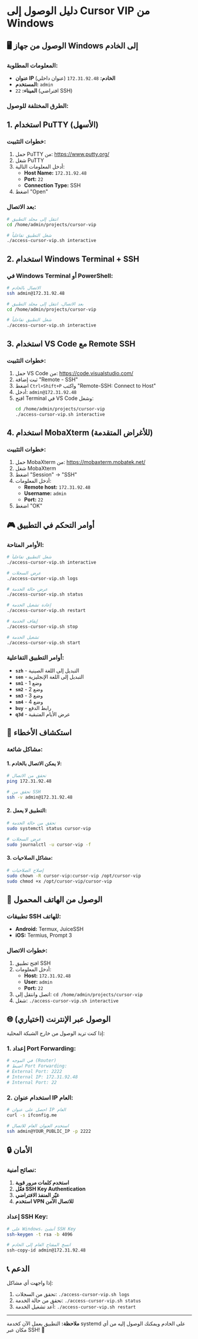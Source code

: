 # دليل الوصول إلى Cursor VIP من Windows

## 🖥️ **الوصول من جهاز Windows إلى الخادم**

### **المعلومات المطلوبة:**
- **عنوان IP الخادم:** `172.31.92.48` (عنوان داخلي)
- **المستخدم:** `admin`
- **الميناء:** `22` (افتراضي SSH)

### **الطرق المختلفة للوصول:**

## 1. **استخدام PuTTY (الأسهل)**

### **خطوات التثبيت:**
1. حمل PuTTY من: https://www.putty.org/
2. شغل PuTTY
3. أدخل المعلومات التالية:
   - **Host Name:** `172.31.92.48`
   - **Port:** `22`
   - **Connection Type:** SSH
4. اضغط "Open"

### **بعد الاتصال:**
```bash
# انتقل إلى مجلد التطبيق
cd /home/admin/projects/cursor-vip

# شغل التطبيق تفاعلياً
./access-cursor-vip.sh interactive
```

## 2. **استخدام Windows Terminal + SSH**

### **في Windows Terminal أو PowerShell:**
```bash
# الاتصال بالخادم
ssh admin@172.31.92.48

# بعد الاتصال، انتقل إلى مجلد التطبيق
cd /home/admin/projects/cursor-vip

# شغل التطبيق تفاعلياً
./access-cursor-vip.sh interactive
```

## 3. **استخدام VS Code مع Remote SSH**

### **خطوات التثبيت:**
1. حمل VS Code من: https://code.visualstudio.com/
2. ثبت إضافة "Remote - SSH"
3. اضغط `Ctrl+Shift+P` واكتب "Remote-SSH: Connect to Host"
4. أدخل: `admin@172.31.92.48`
5. افتح Terminal في VS Code وشغل:
   ```bash
   cd /home/admin/projects/cursor-vip
   ./access-cursor-vip.sh interactive
   ```

## 4. **استخدام MobaXterm (للأغراض المتقدمة)**

### **خطوات التثبيت:**
1. حمل MobaXterm من: https://mobaxterm.mobatek.net/
2. شغل MobaXterm
3. اضغط "Session" → "SSH"
4. أدخل المعلومات:
   - **Remote host:** `172.31.92.48`
   - **Username:** `admin`
   - **Port:** `22`
5. اضغط "OK"

## 🎮 **أوامر التحكم في التطبيق**

### **الأوامر المتاحة:**
```bash
# شغل التطبيق تفاعلياً
./access-cursor-vip.sh interactive

# عرض السجلات
./access-cursor-vip.sh logs

# عرض حالة الخدمة
./access-cursor-vip.sh status

# إعادة تشغيل الخدمة
./access-cursor-vip.sh restart

# إيقاف الخدمة
./access-cursor-vip.sh stop

# تشغيل الخدمة
./access-cursor-vip.sh start
```

### **أوامر التطبيق التفاعلية:**
- **`szh`** - التبديل إلى اللغة الصينية
- **`sen`** - التبديل إلى اللغة الإنجليزية
- **`sm1`** - وضع 1
- **`sm2`** - وضع 2
- **`sm3`** - وضع 3
- **`sm4`** - وضع 4
- **`buy`** - رابط الدفع
- **`q3d`** - عرض الأيام المتبقية

## 🔧 **استكشاف الأخطاء**

### **مشاكل شائعة:**

#### **1. لا يمكن الاتصال بالخادم:**
```bash
# تحقق من الاتصال
ping 172.31.92.48

# تحقق من SSH
ssh -v admin@172.31.92.48
```

#### **2. التطبيق لا يعمل:**
```bash
# تحقق من حالة الخدمة
sudo systemctl status cursor-vip

# عرض السجلات
sudo journalctl -u cursor-vip -f
```

#### **3. مشاكل الصلاحيات:**
```bash
# إصلاح الصلاحيات
sudo chown -R cursor-vip:cursor-vip /opt/cursor-vip
sudo chmod +x /opt/cursor-vip/cursor-vip
```

## 📱 **الوصول من الهاتف المحمول**

### **تطبيقات SSH للهاتف:**
- **Android:** Termux, JuiceSSH
- **iOS:** Termius, Prompt 3

### **خطوات الاتصال:**
1. افتح تطبيق SSH
2. أدخل المعلومات:
   - **Host:** `172.31.92.48`
   - **User:** `admin`
   - **Port:** `22`
3. اتصل وانتقل إلى: `cd /home/admin/projects/cursor-vip`
4. شغل: `./access-cursor-vip.sh interactive`

## 🌐 **الوصول عبر الإنترنت (اختياري)**

إذا كنت تريد الوصول من خارج الشبكة المحلية:

### **1. إعداد Port Forwarding:**
```bash
# في الموجه (Router)
# اضبط Port Forwarding:
# External Port: 2222
# Internal IP: 172.31.92.48
# Internal Port: 22
```

### **2. استخدام عنوان IP العام:**
```bash
# احصل على عنوان IP العام
curl -s ifconfig.me

# استخدم العنوان العام للاتصال
ssh admin@YOUR_PUBLIC_IP -p 2222
```

## 🔒 **الأمان**

### **نصائح أمنية:**
1. **استخدم كلمات مرور قوية**
2. **فعّل SSH Key Authentication**
3. **غيّر المنفذ الافتراضي**
4. **استخدم VPN للاتصال الآمن**

### **إعداد SSH Key:**
```bash
# على Windows، أنشئ SSH Key
ssh-keygen -t rsa -b 4096

# انسخ المفتاح العام إلى الخادم
ssh-copy-id admin@172.31.92.48
```

## 📞 **الدعم**

إذا واجهت أي مشاكل:
1. تحقق من السجلات: `./access-cursor-vip.sh logs`
2. تحقق من حالة الخدمة: `./access-cursor-vip.sh status`
3. أعد تشغيل الخدمة: `./access-cursor-vip.sh restart`

---

**ملاحظة:** التطبيق يعمل الآن كخدمة systemd على الخادم ويمكنك الوصول إليه من أي مكان عبر SSH! 🚀
